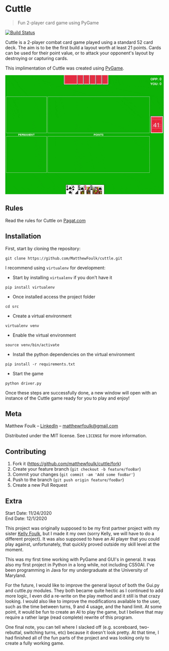 # Cuttle
> Fun 2-player card game using PyGame

[![Build Status][travis-image]][travis-url]

Cuttle is a 2-player combat card game played using a standard 52 card deck. The aim is to be the first build a layout worth at least 21 points. Cards can be used for their point value, or to attack your opponent's layout by destroying or capturing cards.

This implimentation of Cuttle was created using [PyGame](https://www.pygame.org/news).

![](cuttle.gif)

## Rules

Read the rules for Cuttle on [Pagat.com](https://www.pagat.com/combat/cuttle.html)

## Installation

First, start by cloning the repository:

```
git clone https://github.com/MatthewFoulk/cuttle.git
```

I recommend using `virtualenv` for development:

- Start by installing `virtualenv` if you don't have it
```
pip install virtualenv
```

- Once installed access the project folder
```
cd src
```

- Create a virtual environment
```
virtualenv venv
```

- Enable the virtual environment
```
source venv/bin/activate
```

- Install the python dependencies on the virtual environment
```
pip install -r requirements.txt
```

- Start the game
```
python driver.py
```

Once these steps are successfully done, a new window will open with an instance of the
Cuttle game ready for you to play and enjoy!

## Meta

Matthew Foulk – [LinkedIn](https://www.linkedin.com/in/matthew-foulk-a7a24318a/) – matthewrfoulk@gmail.com

Distributed under the MIT license. See ``LICENSE`` for more information.

## Contributing

1. Fork it (<https://github.com/matthewfoulk/cuttle/fork>)
2. Create your feature branch (`git checkout -b feature/fooBar`)
3. Commit your changes (`git commit -am 'Add some fooBar'`)
4. Push to the branch (`git push origin feature/fooBar`)
5. Create a new Pull Request

## Extra

Start Date: 11/24/2020  
End Date: 12/1/2020  

This project was originally supposed to be my first partner project with my sister 
[Kelly Foulk](https://github.com/klfoulk16), but I made it my own (sorry Kelly, we
will have to do a different project). It was also supposed to have an AI player that
you could play against, unfortunately, that quickly proved outside my skill level at 
the moment.

This was my first time working with PyGame and GUI's in general. It was also my first project
in Python in a long while, not including CS50AI. I've been programming in Java for my 
undergraduate at the University of Maryland.

For the future, I would like to improve the general layout of both the Gui.py and
cuttle.py modules. They both became quite hectic as I continued to add more logic,
I even did a re-write on the play method and it still is that crazy looking. I would
also like to improve the modifications available to the user, such as the time between
turns, 9 and 4 usage, and the hand limit. At some point, it would be fun to create
an AI to play the game, but I believe that may require a rather large (read complete)
rewrite of this program.

One final note, you can tell where I slacked off (e.g. scoreboard, two-rebuttal, 
switching turns, etc) because it doesn't look pretty. At that time, I had finished all
of the fun parts of the project and was looking only to create a fully working
game.

<!-- Markdown link & img dfn's -->
[travis-image]: https://img.shields.io/travis/matthewfoulk/cuttle/master.svg?style=flat-square
[travis-url]: https://travis-ci.org/matthewfoulk/cuttle